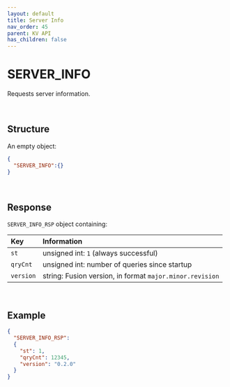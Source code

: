 ```yaml
---
layout: default
title: Server Info
nav_order: 45
parent: KV API
has_children: false
---
```


# SERVER_INFO
Requests server information.


<br/>


## Structure

An empty object:

```json
{
  "SERVER_INFO":{}
}
```


<br/>

## Response
`SERVER_INFO_RSP` object containing:

| Key | Information |
|:---|:---|
|`st`       | unsigned int: `1` (always successful)
|`qryCnt`   | unsigned int: number of queries since startup|
|`version`  | string: Fusion version, in format `major.minor.revision`|


<br/>

## Example

```json
{
  "SERVER_INFO_RSP":
  {
    "st": 1,
    "qryCnt": 12345,
    "version": "0.2.0"
  }
}
```
